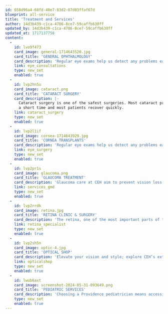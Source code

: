 ```yaml
---
id: 658d96a4-68fd-40e7-83d2-07d03ffaf67d
blueprint: all-service
title: 'Treatment and Services'
author: 14d3b439-c1ca-4786-8ce7-59caffb630ff
updated_by: 14d3b439-c1ca-4786-8ce7-59caffb630ff
updated_at: 1717137758
content:
  -
    id: lvo9f473
    card_image: general-1714643520.jpg
    card_title: 'GENERAL OPHTHALMOLOGY'
    card_description: 'Regular eye exams help us detect any problems early and thus treat any arising diseases and condition with greater success.'
    link: eye_consultations
    type: new_set
    enabled: true
  -
    id: lvp2hn5u
    card_image: cataract.png
    card_title: 'CATARACT SURGERY'
    card_description: |-
      Cataract surgery is one of the safest surgeries. Most cataract procedures take
      a short time and most patients recover quickly.
    link: cataract_surgery
    type: new_set
    enabled: true
  -
    id: lvp2l1if
    card_image: cornea-1714643929.jpg
    card_title: 'CORNEA TRANSPLANTS'
    card_description: 'Regular eye exams help us detect any problems early and thus treat any arising diseases and condition with greater success.'
    link: eye_surgery
    type: new_set
    enabled: true
  -
    id: lvp2pr1s
    card_image: glaucoma.png
    card_title: 'GLAUCOMA TREATMENT'
    card_description: 'Glaucoma care at CEH aim to prevent vision loss from glaucoma: a leading cause of blindness'
    link: services_gmd
    type: new_set
    enabled: true
  -
    id: lvp2rrdk
    card_image: retina.jpg
    card_title: 'RETINA CLINIC & SURGERY'
    card_description: 'The retina, one of the most important parts of the eye, can be affected by a range of ailments.'
    link: retina_specialist
    type: new_set
    enabled: true
  -
    id: lvp2sh5n
    card_image: optic-4.jpg
    card_title: 'OPTICAL SHOP'
    card_description: 'Elevate your vision and style; explore CEH’s extensive array of eyewear (glasses, lenses, frames, and sunglasses).'
    link: opticalshop
    type: new_set
    enabled: true
  -
    id: lwub6axt
    card_image: screenshot-2024-05-31-093649.png
    card_title: 'PEDIATRIC SERVICES'
    card_description: 'Choosing a Providence pediatrician means accessing a compassionate, integrated network of caregivers and specialists for your children.'
    type: new_set
    enabled: true
---
```

